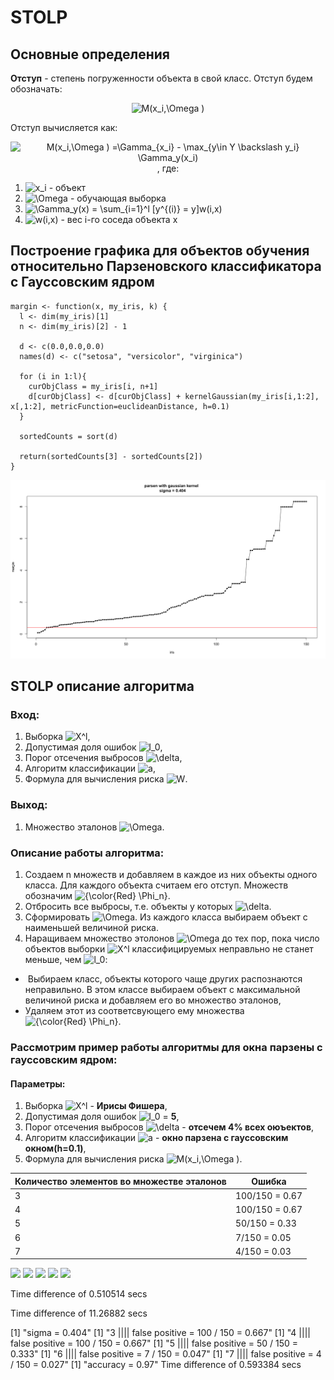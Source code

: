 # STOLP

## Основные определения
**Отступ** - степень погруженности объекта в свой класс. Отступ будем обозначать: 
<div style="text-align: center">  <img src="https://latex.codecogs.com/gif.latex?{\color{Red}M(x_i,\Omega&space;)}" title="M(x_i,\Omega )" /></div>

Отступ вычисляется как: 
<div style="text-align: center"> <img src="https://latex.codecogs.com/gif.latex?{\color{Red}M(x_i,\Omega&space;)&space;=\Gamma_{x_i}&space;-&space;\max_{y\in&space;Y&space;\backslash&space;y_i}&space;\Gamma_y(x_i)}" title="M(x_i,\Omega ) =\Gamma_{x_i} - \max_{y\in Y \backslash y_i} \Gamma_y(x_i)" />, где: </div>

1. <img src="https://latex.codecogs.com/gif.latex?{\color{Red}x_i}" title="x_i" /> - объект
2. <img src="https://latex.codecogs.com/gif.latex?{\color{Red}\Omega}" title="\Omega" /> - обучающая выборка
3. <img src="https://latex.codecogs.com/gif.latex?{\color{Red}\Gamma_y(x)&space;=&space;\sum_{i=1}^l&space;[y^{(i)}&space;=&space;y]w(i,x)}" title="\Gamma_y(x) = \sum_{i=1}^l [y^{(i)} = y]w(i,x)" />
4. <img src="https://latex.codecogs.com/gif.latex?{\color{Red}w(i,x)}" title="w(i,x)" /> - вес i-го соседа объекта х

## Построение графика для объектов обучения относительно Парзеновского классификатора с Гауссовским ядром

```
margin <- function(x, my_iris, k) {
  l <- dim(my_iris)[1]
  n <- dim(my_iris)[2] - 1

  d <- c(0.0,0.0,0.0)
  names(d) <- c("setosa", "versicolor", "virginica")

  for (i in 1:l){
    curObjClass = my_iris[i, n+1]
    d[curObjClass] <- d[curObjClass] + kernelGaussian(my_iris[i,1:2], x[,1:2], metricFunction=euclideanDistance, h=0.1)
  }

  sortedCounts = sort(d)
  
  return(sortedCounts[3] - sortedCounts[2])
}
```

<img src="img/parsenMargin1500.png">

## STOLP описание алгоритма
### Вход:
1. Выборка <img src="https://latex.codecogs.com/gif.latex?{\color{Red}X^l}" title="X^l" />,
2. Допустимая доля ошибок <img src="https://latex.codecogs.com/gif.latex?{\color{Red}l_0}" title="l_0" />,
3. Порог отсечения выбросов <img src="https://latex.codecogs.com/gif.latex?{\color{Red}\delta}" title="\delta" />,
4. Алгоритм классификации <img src="https://latex.codecogs.com/gif.latex?{\color{Red}a}" title="a" />,
5. Формула для вычисления риска <img src="https://latex.codecogs.com/gif.latex?{\color{Red}W}" title="W" />.

### Выход:
1. Множество эталонов <img src="https://latex.codecogs.com/gif.latex?{\color{Red}\Omega}" title="\Omega" />.

### Описание работы алгоритма:
1. Создаем n множеств и добавляем в каждое из них объекты одного класса. Для каждого объекта считаем его отступ. Множеств обозначим <img src="https://latex.codecogs.com/gif.latex?{\color{Red}&space;\Phi_n}" title="{\color{Red} \Phi_n}" />.
2. Отбросить все выбросы, т.е. объекты у которых <img src="https://latex.codecogs.com/gif.latex?{\color{Red}W >\delta}" title="\delta" />.
3. Сформировать <img src="https://latex.codecogs.com/gif.latex?{\color{Red}\Omega}" title="\Omega" />. Из каждого класса выбираем объект с наименьшей величиной риска.
4. Наращиваем множество этолонов <img src="https://latex.codecogs.com/gif.latex?{\color{Red}\Omega}" title="\Omega" /> до тех пор, пока число объектов выборки <img src="https://latex.codecogs.com/gif.latex?{\color{Red}X^l}" title="X^l" /> классифицируемых неправльно не станет меньше, чем <img src="https://latex.codecogs.com/gif.latex?{\color{Red}l_0}" title="l_0" />:
+  Выбираем класс, объекты которого чаще других распознаются неправильно. В этом классе выбираем объект с максимальной величиной риска и добавляем его во множество эталонов,
+ Удаляем этот из соответсвующего ему множества <img src="https://latex.codecogs.com/gif.latex?{\color{Red}&space;\Phi_n}" title="{\color{Red} \Phi_n}" />. 

### Рассмотрим пример работы алгоритмы для окна парзены с гауссовским ядром:
#### Параметры:

1. Выборка <img src="https://latex.codecogs.com/gif.latex?{\color{Red}X^l}" title="X^l" /> - __Ирисы Фишера__,
2. Допустимая доля ошибок <img src="https://latex.codecogs.com/gif.latex?{\color{Red}l_0}" title="l_0" /> = __5__,
3. Порог отсечения выбросов <img src="https://latex.codecogs.com/gif.latex?{\color{Red}\delta}" title="\delta" /> - __отсечем 4% всех оюъектов__,
4. Алгоритм классификации <img src="https://latex.codecogs.com/gif.latex?{\color{Red}a}" title="a" /> - __окно парзена с гауссовским окном(h=0.1)__,
5. Формула для вычисления риска <img src="https://latex.codecogs.com/gif.latex?{\color{Red}W} =- {\mathbf M(x_i,\Omega&space;)}" title="M(x_i,\Omega )">.

| Количество элементов  во множестве эталонов | Ошибка |
| ------ |----------------|
| 3      | 100/150 = 0.67 |
| 4      | 100/150 = 0.67 |
| 5      | 50/150 = 0.33  |
| 6      | 7/150 = 0.05   |
| 7      | 4/150 = 0.03   |

<img src="img/parsenFirstStep1500.png">
<img src="img/parsenSecondStep1500.png">
<img src="img/parsenThirdStep1500.png">
<img src="img/parsenFourthStep1500.png">
<img src="img/parsenFifthStep1500.png">

Time difference of 0.510514 secs

Time difference of 11.26882 secs

[1] "sigma = 0.404"
[1] "3  ||||  false positive =  100 / 150  =  0.667"
[1] "4  ||||  false positive =  100 / 150  =  0.667"
[1] "5  ||||  false positive =  50 / 150  =  0.333"
[1] "6  ||||  false positive =  7 / 150  =  0.047"
[1] "7  ||||  false positive =  4 / 150  =  0.027"
[1] "accuracy = 0.97"
Time difference of 0.593384 secs